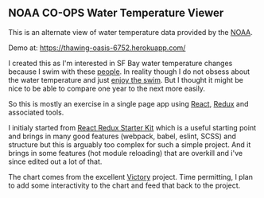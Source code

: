 NOAA CO-OPS Water Temperature Viewer
------------------------------------

This is an alternate view of water temperature data provided by the [NOAA](http://tidesandcurrents.noaa.gov/map/).

Demo at:  https://thawing-oasis-6752.herokuapp.com/

I created this as I'm interested in SF Bay water temperature changes because I swim with these [people](http://www.dolphinclub.org/). In reality though I do not obsess about the water temperature and just [enjoy the swim](http://www.sfchronicle.com/thetake/article/Dolphin-Club-The-oldest-goats-in-the-bay-6762877.php). But I thought it might be nice to be able to compare one year to the next more easily.

So this is mostly an exercise in a single page app using [React](https://facebook.github.io/react/), [Redux](https://github.com/rackt/redux) and associated tools.

I initialy started from [React Redux Starter Kit](https://github.com/davezuko/react-redux-starter-kit) which is a useful starting point and brings in many good features (webpack, babel, eslint, SCSS) and structure but this is arguably too complex for such a simple project. And it brings in some features (hot module reloading) that are overkill and i've since edited out a lot of that.

The chart comes from the excellent [Victory](http://victory.formidable.com/) project. Time permitting, I plan to add some interactivity to the chart and feed that back to the project.
